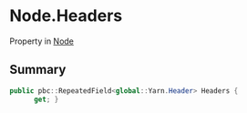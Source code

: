 # Node.Headers

Property in [Node](/api/csharp/yarn.node.md)

## Summary



```csharp
public pbc::RepeatedField<global::Yarn.Header> Headers {
      get; }
```

